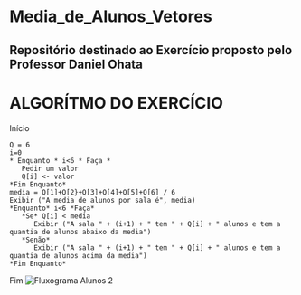 # Media_de_Alunos_Vetores
## Repositório destinado ao Exercício proposto pelo Professor Daniel Ohata

# ALGORÍTMO DO EXERCÍCIO

Início
````
Q = 6
i=0
* Enquanto * i<6 * Faça *
   Pedir um valor
   Q[i] <- valor
*Fim Enquanto*
media = Q[1]+Q[2}+Q[3]+Q[4]+Q[5]+Q[6] / 6
Exibir ("A media de alunos por sala é", media)
*Enquanto* i<6 *Faça*
   *Se* Q[i] < media
      Exibir ("A sala " + (i+1) + " tem " + Q[i] + " alunos e tem a quantia de alunos abaixo da media")
   *Senão* 
      Exibir ("A sala " + (i+1) + " tem " + Q[i] + " alunos e tem a quantia de alunos acima da media")
*Fim Enquanto*
````
Fim
![Fluxograma Alunos 2](https://user-images.githubusercontent.com/69513119/173472585-322c7458-2e4d-4ac9-b5a0-963ca586b1c8.png)
